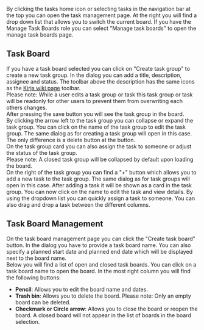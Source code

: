 By clicking the tasks home icon or selecting tasks in the navigation bar at the top you can open the task management page.
At the right you will find a drop down list that allows you to switch the current board. If you have the Manage Task Boards role you can select "Manage task boards" to open the manage task boards page.

## Task Board
If you have a task board selected you can click on "Create task group" to create a new task group. In the dialog you can add a title, description, assignee and status. The toolbar above the description has the same icons as the [Kirja wiki page](/steffendx/GoNorth/wiki/Kirja) toolbar.  
Please note: While a user edits a task group or task this task group or task will be readonly for other users to prevent them from overwriting each others changes.  
After pressing the save button you will see the task group in the board.  
By clicking the arrow left to the task group you can collapse or expand the task group. You can click on the name of the task group to edit the task group. The same dialog as for creating a task group will open in this case. The only difference is a delete button at the button.  
On the task group card you can also assign the task to someone or adjust the status of the task group.  
Please note: A closed task group will be collapsed by default upon loading the board.  
On the right of the task group you can find a "+" button which allows you to add a new task to the task group. The same dialog as for task groups will open in this case. After adding a task it will be shown as a card in the task group. You can now click on the name to edit the task and view details. By using the dropdown list you can quickly assign a task to someone. You can also drag and drop a task between the different columns.

## Task Board Management
On the task board management page you can click the "Create task board" button. In the dialog you have to provide a task board name. You can also specify a planned start date and planned end date which will be displayed next to the board name.  
Below you will find a list of open and closed task boards. You can click on a task board name to open the board. In the most right column you will find the following buttons:
 * **Pencil**: Allows you to edit the board name and dates.
 * **Trash bin**: Allows you to delete the board. Please note: Only an empty board can be deleted.
 * **Checkmark or Circle arrow**: Allows you to close the board or reopen the board. A closed board will not appear in the list of boards in the board selection.